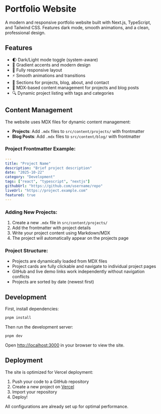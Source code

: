 # Portfolio Website

A modern and responsive portfolio website built with Next.js, TypeScript, and Tailwind CSS. Features dark mode, smooth animations, and a clean, professional design.

## Features

- 🌓 Dark/Light mode toggle (system-aware)
- 🎨 Gradient accents and modern design
- 📱 Fully responsive layout
- ⚡ Smooth animations and transitions
- 📄 Sections for projects, blog, about, and contact
- 📝 MDX-based content management for projects and blog posts
- 🔍 Dynamic project listing with tags and categories

## Content Management

The website uses MDX files for dynamic content management:

- **Projects**: Add `.mdx` files to `src/content/projects/` with frontmatter
- **Blog Posts**: Add `.mdx` files to `src/content/blog/` with frontmatter

### Project Frontmatter Example:

```yaml
---
title: "Project Name"
description: "Brief project description"
date: "2025-10-22"
category: "Development"
tags: ["react", "typescript", "nextjs"]
githubUrl: "https://github.com/username/repo"
liveUrl: "https://project.example.com"
featured: true
---
```

### Adding New Projects:

1. Create a new `.mdx` file in `src/content/projects/`
2. Add the frontmatter with project details
3. Write your project content using Markdown/MDX
4. The project will automatically appear on the projects page

### Project Structure:

- Projects are dynamically loaded from MDX files
- Project cards are fully clickable and navigate to individual project pages
- GitHub and live demo links work independently without navigation conflicts
- Projects are sorted by date (newest first)

## Development

First, install dependencies:

```bash
pnpm install
```

Then run the development server:

```bash
pnpm dev
```

Open [http://localhost:3000](http://localhost:3000) in your browser to view the site.

## Deployment

The site is optimized for Vercel deployment:

1. Push your code to a GitHub repository
2. Create a new project on [Vercel](https://vercel.com/new)
3. Import your repository
4. Deploy!

All configurations are already set up for optimal performance.
